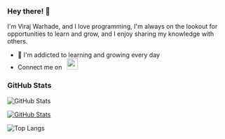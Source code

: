 ### Hey there! 👋

I'm Viraj Warhade, and I love programming, I'm always on the lookout for opportunities to learn and grow, and I enjoy sharing my knowledge with others.

- 🌱 I'm addicted to learning and growing every day
- Connect me on  &nbsp;
  <a href="https://www.linkedin.com/in/viraj-warhade-8b2512245/" >
  <img src="https://cdn-icons-png.flaticon.com/512/174/174857.png" width="25" height="25">
</a>




### GitHub Stats

![GitHub Stats](http://github-profile-summary-cards.vercel.app/api/cards/profile-details?username=virajwarhade&theme=github_dark)




[![GitHub Stats](https://github-readme-profile-theta.vercel.app/api?username=virajwarhade)](https://github.com/FajarKim/github-readme-profile)


![Top Langs](http://github-profile-summary-cards.vercel.app/api/cards/repos-per-language?username=virajwarhade&theme=2077)
